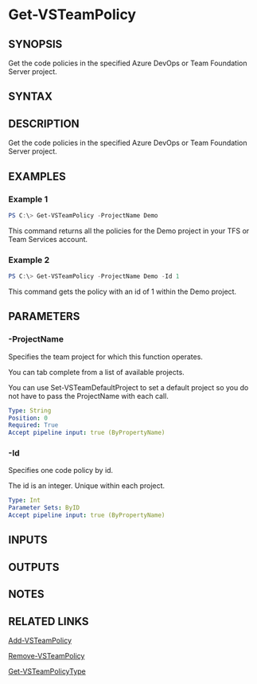 


# Get-VSTeamPolicy

## SYNOPSIS

Get the code policies in the specified Azure DevOps or Team Foundation Server project.

## SYNTAX

## DESCRIPTION

Get the code policies in the specified Azure DevOps or Team Foundation Server project.

## EXAMPLES

### Example 1

```PowerShell
PS C:\> Get-VSTeamPolicy -ProjectName Demo
```

This command returns all the policies for the Demo project in your TFS or Team Services account.

### Example 2

```PowerShell
PS C:\> Get-VSTeamPolicy -ProjectName Demo -Id 1
```

This command gets the policy with an id of 1 within the Demo project.

## PARAMETERS

### -ProjectName

Specifies the team project for which this function operates.

You can tab complete from a list of available projects.

You can use Set-VSTeamDefaultProject to set a default project so
you do not have to pass the ProjectName with each call.

```yaml
Type: String
Position: 0
Required: True
Accept pipeline input: true (ByPropertyName)
```

### -Id

Specifies one code policy by id.

The id is an integer. Unique within each project.

```yaml
Type: Int
Parameter Sets: ByID
Accept pipeline input: true (ByPropertyName)
```

## INPUTS

## OUTPUTS

## NOTES

## RELATED LINKS

[Add-VSTeamPolicy](Add-VSTeamPolicy.md)

[Remove-VSTeamPolicy](Remove-VSTeamPolicy.md)

[Get-VSTeamPolicyType](Get-VSTeamPolicyType.md)

